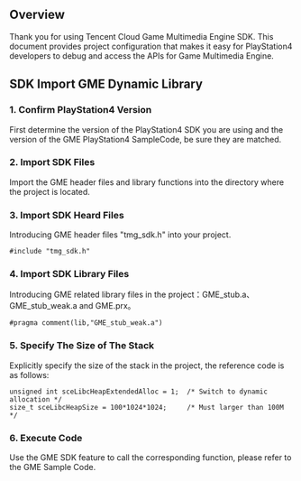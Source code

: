 ## Overview
Thank you for using Tencent Cloud Game Multimedia Engine SDK. This document provides project configuration that makes it easy for PlayStation4 developers to debug and access the APIs for Game Multimedia Engine.

## SDK Import GME Dynamic Library

### 1. Confirm PlayStation4 Version
First determine the version of the PlayStation4 SDK you are using and the version of the GME PlayStation4 SampleCode, be sure they are matched.

### 2. Import SDK Files
Import the GME header files and library functions into the directory where the project is located.

### 3. Import SDK Heard Files
Introducing GME header files "tmg_sdk.h" into your project.

```
#include "tmg_sdk.h"
```

### 4. Import SDK Library Files
Introducing GME related library files in the project：GME_stub.a、GME_stub_weak.a and GME.prx。

```
#pragma comment(lib,"GME_stub_weak.a")
```

### 5. Specify The Size of The Stack
Explicitly specify the size of the stack in the project, the reference code is as follows:
```
unsigned int sceLibcHeapExtendedAlloc = 1;  /* Switch to dynamic allocation */
size_t sceLibcHeapSize = 100*1024*1024;     /* Must larger than 100M */
```

### 6. Execute Code
Use the GME SDK feature to call the corresponding function, please refer to the GME Sample Code.
